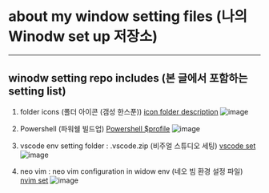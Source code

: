 # about my window setting files (나의 Winodw set up 저장소)

 ---

## winodw setting repo includes (본 글에서 포함하는 setting list)

1. folder icons (폴더 아이콘 (갬성 한스푼))
[icon folder description](./FolderIcons/Detail-FolderIcons.md)
![image](https://user-images.githubusercontent.com/77220824/189603971-1dd4308a-184e-44f1-bc78-580a53d631c2.png)

2. Powershell (파워쉘 빌드업)
[Powershell $profile](./PowerShell/Detail-Powershell.md)
![image](https://user-images.githubusercontent.com/77220824/189604174-d9daa7e5-bd01-4278-8d3d-a74138f60596.png)

3. vscode env setting folder : .vscode.zip (비주얼 스튜디오 세팅)
[vscode set](https://drive.google.com/drive/folders/1exZWUJMK4Z4MKzEtjbh74N148_Lqcai6)
![image](https://user-images.githubusercontent.com/77220824/189601870-4647340b-6278-4946-9698-7bdefa2b7b71.png)

4. neo vim : neo vim configuration in widow env (네오 빔 환경 설정 파일)
[nvim set](https://github.com/ShinMini/NEOVIM-In-Winodw)
![image](https://user-images.githubusercontent.com/77220824/189604383-9eddfd96-d96c-4be2-b235-4af486f9a9e9.png)
